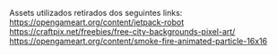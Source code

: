 Assets utilizados retirados dos seguintes links: 
https://opengameart.org/content/jetpack-robot
https://craftpix.net/freebies/free-city-backgrounds-pixel-art/
https://opengameart.org/content/smoke-fire-animated-particle-16x16